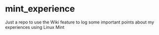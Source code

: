 # mint_experience
Just a repo to use the Wiki feature to log some important points about my experiences using Linux Mint
